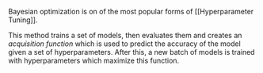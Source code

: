 Bayesian optimization is on of the most popular forms of [[Hyperparameter Tuning]]. 

This method trains a set of models, then evaluates them and creates an *acquisition function* which is used to predict the accuracy of the model given a set of hyperparameters.
After this, a new batch of models is trained with hyperparameters which maximize this function.